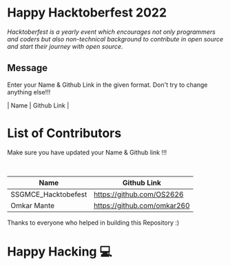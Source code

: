 # Happy Hacktoberfest 2022
*Hacktoberfest is a yearly event which encourages not only programmers and coders but also non-technical background to contribute in open source and start their journey with open source.*  

## Message
Enter your Name & Github Link in the given format. Don't try to change anything else!!!

| Name | Github Link | 

# List of Contributors
<p>Make sure you have updated your Name & Github link !!!</p>
<br>
  
| Name | Github Link |
| ------|--------- |
| SSGMCE_Hacktobefest | <a href="https://github.com/OS2626">https://github.com/OS2626</a> |
| Omkar Mante |<a href="https://github.com/omkar260">https://github.com/omkar260</a> |


Thanks to everyone who helped in building this Repository :)

# Happy Hacking 💻
